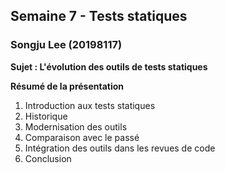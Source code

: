 ## Semaine 7 - Tests statiques
### Songju Lee (20198117)

**Sujet : L'évolution des outils de tests statiques**

**Résumé de la présentation**
1. Introduction aux tests statiques
2. Historique
3. Modernisation des outils
4. Comparaison avec le passé
5. Intégration des outils dans les revues de code
6. Conclusion
